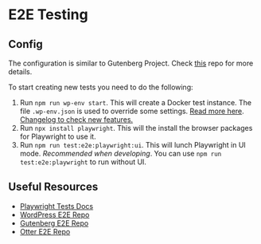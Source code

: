 # E2E Testing

## Config

The configuration is similar to Gutenberg Project. Check [this](https://github.com/WordPress/gutenberg/tree/trunk/test/e2e) repo for more details.

To start creating new tests you need to do the following:

1. Run `npm run wp-env start`. This will create a Docker test instance. The file `.wp-env.json` is used to override some settings. [Read more here](https://developer.wordpress.org/block-editor/reference-guides/packages/packages-env/). [Changelog to check new features.](https://github.com/WordPress/gutenberg/blob/b9f2514f9e37099f6481046c4ba20fa46c2d7171/packages/env/CHANGELOG.md)
2. Run `npx install playwright`. This will the install the browser packages for Playwright to use it.
3. Run `npm run test:e2e:playwright:ui`. This will lunch Playwright in UI mode. _Recommended when developing_. You can use `npm run test:e2e:playwright` to run without UI.

## Useful Resources

- [Playwright Tests Docs](https://playwright.dev/docs/writing-tests)
- [WordPress E2E Repo](https://github.com/WordPress/wordpress-develop/tree/trunk/tests/e2e)
- [Gutenberg E2E Repo](https://github.com/WordPress/gutenberg/tree/trunk/test/e2e)
- [Otter E2E Repo](https://github.com/Codeinwp/otter-blocks/tree/master/src/blocks/test/e2e)
